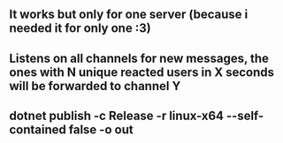 ## It works but only for one server (because i needed it for only one :3)
## Listens on all channels for new messages, the ones with N unique reacted users in X seconds will be forwarded to channel Y
## dotnet publish -c Release -r linux-x64 --self-contained false -o out
